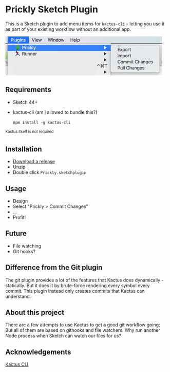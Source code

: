 # Prickly Sketch Plugin

This is a Sketch plugin to add menu items for `kactus-cli` - letting you use it as part of your existing workflow without an additional app.

![Example Screenshot](/docs/example.png)

## Requirements

* Sketch 44+

* kactus-cli (am I allowed to bundle this?)

  `npm install -g kactus-cli`

<sup>Kactus itself is not required</sup>

## Installation

* [Download a release](https://github.com/d3dc/Prickly/releases)
* Unzip
* Double click `Prickly.sketchplugin`

## Usage

* Design
* Select "Prickly > Commit Changes"
* ...
* Profit!

## Future

* File watching
* Git hooks?

## Difference from the Git plugin
The git plugin provides a lot of the features that Kactus does dynamically - statically. But it does it by brute-force rendering every symbol every commit. This plugin instead only creates commits that Kactus can understand.

## About this project

There are a few attempts to use Kactus to get a good git workflow going; But all of them are based on githooks and file watchers. Why run another Node process when Sketch can watch our files for us?

## Acknowledgements

[Kactus CLI](https://github.com/kactus-io/kactus-cli)
